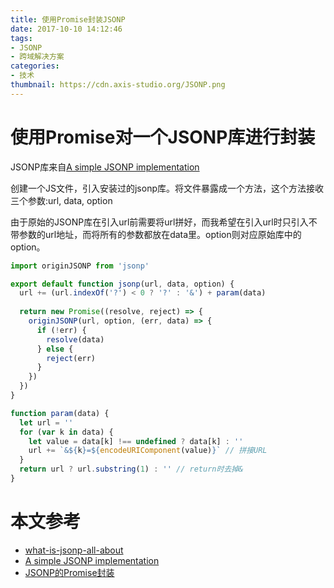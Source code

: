 ```yaml
---
title: 使用Promise封装JSONP
date: 2017-10-10 14:12:46
tags:
- JSONP
- 跨域解决方案
categories:
- 技术
thumbnail: https://cdn.axis-studio.org/JSONP.png
---
```

# 使用Promise对一个JSONP库进行封装

JSONP库来自[A simple JSONP implementation](https://github.com/webmodules/jsonp)

创建一个JS文件，引入安装过的jsonp库。将文件暴露成一个方法，这个方法接收三个参数:url, data, option

由于原始的JSONP库在引入url前需要将url拼好，而我希望在引入url时只引入不带参数的url地址，而将所有的参数都放在data里。option则对应原始库中的option。

```javascript
import originJSONP from 'jsonp'

export default function jsonp(url, data, option) {
  url += (url.indexOf('?') < 0 ? '?' : '&') + param(data)
 
  return new Promise((resolve, reject) => {
    originJSONP(url, option, (err, data) => {
      if (!err) {
        resolve(data)
      } else {
        reject(err)
      }
    })
  })
}

function param(data) {
  let url = ''
  for (var k in data) {
    let value = data[k] !== undefined ? data[k] : ''
    url += `&${k}=${encodeURIComponent(value)}` // 拼接URL
  }
  return url ? url.substring(1) : '' // return时去掉&
}
```


# 本文参考
- [what-is-jsonp-all-about](https://stackoverflow.com/questions/2067472/what-is-jsonp-all-about)
- [A simple JSONP implementation](https://github.com/webmodules/jsonp)
- [JSONP的Promise封装](http://coding.imooc.com/class/chapter/107.html#Anchor)
